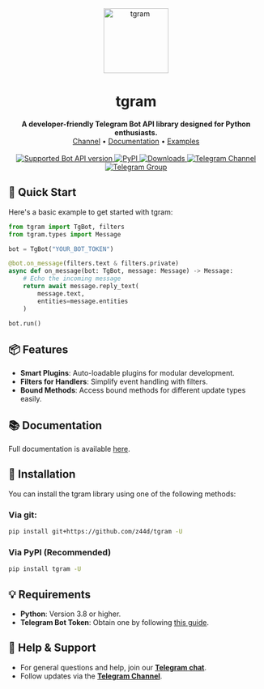 <div align="center"> <a href="https://github.com/z44d/tgram"> <img src="https://github.com/user-attachments/assets/73d98a6c-5afa-460f-871a-65c25f04accc" alt="tgram" width="128"> </a> <h1>tgram</h1> <b>A developer-friendly Telegram Bot API library designed for Python enthusiasts.</b> <br> <a href="https://t.me/tgbot_channel">Channel</a> • <a href="https://z44d.github.io/tgram/">Documentation</a> • <a href="https://github.com/z44d/tgram/tree/main/examples">Examples</a> </div>

<br>

<div align="center"> <a href="https://core.telegram.org/bots/api#april-11-2025"> <img src="https://img.shields.io/badge/Bot%20API-9.0-blue?logo=telegram" alt="Supported Bot API version"> </a> <a href="https://pypi.org/project/tgram/"> <img src="https://img.shields.io/pypi/v/tgram.svg?logo=python&logoColor=%23959DA5&label=pypi&labelColor=%23282f37" alt="PyPI"> </a> <a href="https://pepy.tech/project/tgram"> <img src="https://static.pepy.tech/badge/tgram" alt="Downloads"> </a> <a href="https://t.me/tgbot_channel"> <img src="https://img.shields.io/badge/Telegram-Channel-blue.svg?logo=telegram" alt="Telegram Channel"> </a> <a href="https://t.me/tgbot_chat"> <img src="https://img.shields.io/badge/Telegram-Group-blue.svg?logo=telegram" alt="Telegram Group"> </a> </div>

## 🚀 Quick Start
Here's a basic example to get started with tgram:
```python
from tgram import TgBot, filters
from tgram.types import Message

bot = TgBot("YOUR_BOT_TOKEN")

@bot.on_message(filters.text & filters.private)
async def on_message(bot: TgBot, message: Message) -> Message:
    # Echo the incoming message
    return await message.reply_text(
        message.text,
        entities=message.entities
    )

bot.run()
```

## 📦 Features
- **Smart Plugins**: Auto-loadable plugins for modular development.
- **Filters for Handlers**: Simplify event handling with filters.
- **Bound Methods**: Access bound methods for different update types easily.

## 📚 Documentation
Full documentation is available [here](https://z44d.github.io/tgram/).

## 🔧 Installation
You can install the tgram library using one of the following methods:
### Via git:
```bash
pip install git+https://github.com/z44d/tgram -U
```
### Via PyPI (Recommended)
```bash
pip install tgram -U
```

## 💡 Requirements
- **Python**: Version 3.8 or higher.
- **Telegram Bot Token**: Obtain one by following [this guide](https://core.telegram.org/bots/tutorial#obtain-your-bot-token).

## 💬 Help & Support
- For general questions and help, join our **[Telegram chat](https://t.me/tgbot_chat)**.
- Follow updates via the **[Telegram Channel](https://t.me/tgbot_channel)**.
